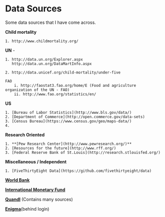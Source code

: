# Data Sources

Some data sources that I have come across.

**Child mortality**
	
	1. http://www.childmortality.org/


**UN** -

	1. http://data.un.org/Explorer.aspx
	   http://data.un.org/DataMartInfo.aspx
	   	
	2. http://data.unicef.org/child-mortality/under-five
	
	FAO
		i. http://faostat3.fao.org/home/E (Food and agriculture organization of the UN - FAO)
		ii. http://www.fao.org/statistics/en/


**US**
	
	1. [Bureau of Labor Statistics](http://www.bls.gov/data/)
	2. [Department of Commerce](http://open.commerce.gov/data-sets)
	3. [Census Bureau](https://www.census.gov/geo/maps-data/)
	4. 


**Research Oriented**

	1. **[Pew Research Center](http://www.pewresearch.org/)** 
	2. [Resources for the future](http://www.rff.org/)
	3. [Federal Reserve Bank of St.Louis](http://research.stlouisfed.org/)
	
**Miscellaneous / Independent**

	1. [FiveThirtyEight Data](https://github.com/fivethirtyeight/data)
	
**[World Bank](http://data.worldbank.org/)**

**[International Monetary Fund](http://www.imf.org/external/data.htm)**

**[Quandl](https://www.quandl.com/resources/data-sources)** (Contains many sources)

**[Enigma](enigma.io)**(behind login)